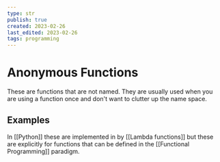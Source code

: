 ```yaml
---
type: str
publish: true
created: 2023-02-26
last_edited: 2023-02-26
tags: programming
---
```

# Anonymous Functions
These are functions that are not named. They are usually used when you are using a function once and don't want to clutter up the name space. 

## Examples
In [[Python]] these are implemented in by [[Lambda functions]] but these are explicitly for functions that can be defined in the [[Functional Programming]] paradigm.